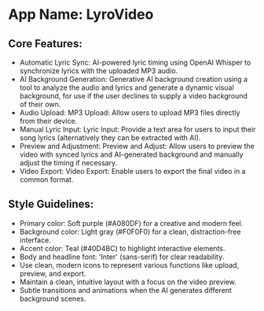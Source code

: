 # **App Name**: LyroVideo

## Core Features:

- Automatic Lyric Sync: AI-powered lyric timing using OpenAI Whisper to synchronize lyrics with the uploaded MP3 audio.
- AI Background Generation: Generative AI background creation using a tool to analyze the audio and lyrics and generate a dynamic visual background, for use if the user declines to supply a video background of their own.
- Audio Upload: MP3 Upload: Allow users to upload MP3 files directly from their device.
- Manual Lyric Input: Lyric Input: Provide a text area for users to input their song lyrics (alternatively they can be extracted with AI).
- Preview and Adjustment: Preview and Adjust: Allow users to preview the video with synced lyrics and AI-generated background and manually adjust the timing if necessary.
- Video Export: Video Export: Enable users to export the final video in a common format.

## Style Guidelines:

- Primary color: Soft purple (#A080DF) for a creative and modern feel.
- Background color: Light gray (#F0F0F0) for a clean, distraction-free interface.
- Accent color: Teal (#40D4BC) to highlight interactive elements.
- Body and headline font: 'Inter' (sans-serif) for clear readability.
- Use clean, modern icons to represent various functions like upload, preview, and export.
- Maintain a clean, intuitive layout with a focus on the video preview.
- Subtle transitions and animations when the AI generates different background scenes.
